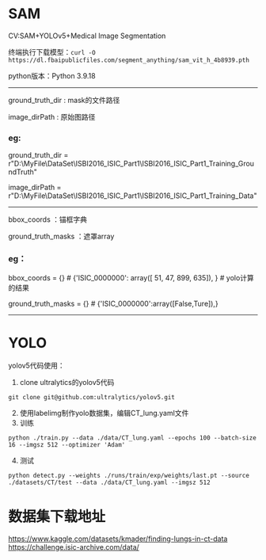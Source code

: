 # SAM
CV:SAM+YOLOv5+Medical Image Segmentation


终端执行下载模型：`curl -O https://dl.fbaipublicfiles.com/segment_anything/sam_vit_h_4b8939.pth`

python版本：Python 3.9.18

---

ground_truth_dir : mask的文件路径

image_dirPath : 原始图路径

### eg:
ground_truth_dir = r"D:\MyFile\DataSet\ISBI2016_ISIC_Part1\ISBI2016_ISIC_Part1_Training_GroundTruth"

image_dirPath = r"D:\MyFile\DataSet\ISBI2016_ISIC_Part1\ISBI2016_ISIC_Part1_Training_Data"

---

bbox_coords ：锚框字典

ground_truth_masks ：遮罩array

### eg：
bbox_coords = {}  # {'ISIC_0000000': array([ 51,  47, 899, 635]), }  # yolo计算的结果

ground_truth_masks = {}  # {'ISIC_0000000':array([False,Ture]),}

---

# YOLO
yolov5代码使用：

1. clone ultralytics的yolov5代码

`git clone git@github.com:ultralytics/yolov5.git`

2. 使用labelimg制作yolo数据集，编辑CT_lung.yaml文件
3. 训练

`python ./train.py --data ./data/CT_lung.yaml --epochs 100 --batch-size 16 --imgsz 512 --optimizer 'Adam'`

4. 测试

`python detect.py --weights ./runs/train/exp/weights/last.pt --source ./datasets/CT/test --data ./data/CT_lung.yaml --imgsz 512 `

# 数据集下载地址
https://www.kaggle.com/datasets/kmader/finding-lungs-in-ct-data
https://challenge.isic-archive.com/data/
